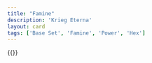 ```yaml
---
title: "Famine"
description: 'Krieg Eterna'
layout: card
tags: ['Base Set', 'Famine', 'Power', 'Hex']
---
```

{{<card-detail-page title="Famine" artwork="Saturn Devouring his Son by Francisco de Goya (1823)" />}}
